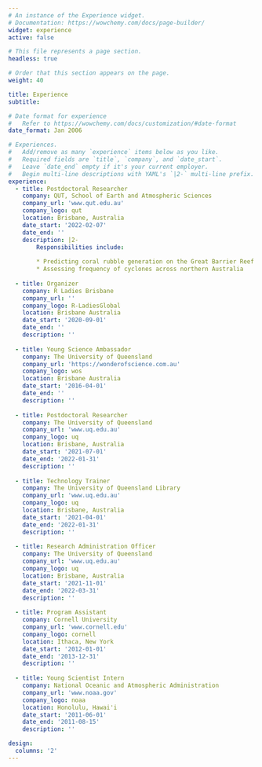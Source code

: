 ```yaml
---
# An instance of the Experience widget.
# Documentation: https://wowchemy.com/docs/page-builder/
widget: experience
active: false

# This file represents a page section.
headless: true

# Order that this section appears on the page.
weight: 40

title: Experience
subtitle:

# Date format for experience
#   Refer to https://wowchemy.com/docs/customization/#date-format
date_format: Jan 2006

# Experiences.
#   Add/remove as many `experience` items below as you like.
#   Required fields are `title`, `company`, and `date_start`.
#   Leave `date_end` empty if it's your current employer.
#   Begin multi-line descriptions with YAML's `|2-` multi-line prefix.
experience:
  - title: Postdoctoral Researcher
    company: QUT, School of Earth and Atmospheric Sciences
    company_url: 'www.qut.edu.au'
    company_logo: qut
    location: Brisbane, Australia
    date_start: '2022-02-07'
    date_end: ''
    description: |2-
        Responsibilities include:
        
        * Predicting coral rubble generation on the Great Barrier Reef
        * Assessing frequency of cyclones across northern Australia
  
  - title: Organizer
    company: R Ladies Brisbane
    company_url: ''
    company_logo: R-LadiesGlobal
    location: Brisbane Australia
    date_start: '2020-09-01'
    date_end: ''
    description: ''
  
  - title: Young Science Ambassador
    company: The University of Queensland
    company_url: 'https://wonderofscience.com.au'
    company_logo: wos
    location: Brisbane Australia
    date_start: '2016-04-01'
    date_end: ''
    description: ''
    
  - title: Postdoctoral Researcher
    company: The University of Queensland
    company_url: 'www.uq.edu.au'
    company_logo: uq
    location: Brisbane, Australia
    date_start: '2021-07-01'
    date_end: '2022-01-31'
    description: ''
    
  - title: Technology Trainer
    company: The University of Queensland Library
    company_url: 'www.uq.edu.au'
    company_logo: uq
    location: Brisbane, Australia
    date_start: '2021-04-01'
    date_end: '2022-01-31'
    description: ''
    
  - title: Research Administration Officer
    company: The University of Queensland
    company_url: 'www.uq.edu.au'
    company_logo: uq
    location: Brisbane, Australia
    date_start: '2021-11-01'
    date_end: '2022-03-31'
    description: ''
    
  - title: Program Assistant
    company: Cornell University
    company_url: 'www.cornell.edu'
    company_logo: cornell
    location: Ithaca, New York
    date_start: '2012-01-01'
    date_end: '2013-12-31'
    description: ''
    
  - title: Young Scientist Intern
    company: National Oceanic and Atmospheric Administration
    company_url: 'www.noaa.gov'
    company_logo: noaa
    location: Honolulu, Hawai'i
    date_start: '2011-06-01'
    date_end: '2011-08-15'
    description: ''

design:
  columns: '2'
---
```

